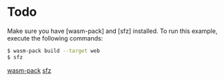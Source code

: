 # Todo

Make sure you have [wasm-pack] and [sfz] installed. To run this example, execute
the following commands:

```sh
$ wasm-pack build --target web
$ sfz
```

[wasm-pack](https://rustwasm.github.io/wasm-pack/)
[sfz](https://crates.io/crates/sfz)
